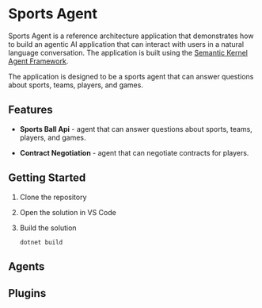 # Sports Agent

Sports Agent is a reference architecture application that demonstrates how to build an agentic AI application that can interact with users in a natural language conversation. The application is built using the [Semantic Kernel Agent Framework](https://learn.microsoft.com/en-us/semantic-kernel/frameworks/agent/?pivots=programming-language-csharp).

The application is designed to be a sports agent that can answer questions about sports, teams, players, and games.

## Features

- **Sports Ball Api** - agent that can answer questions about sports, teams, players, and games.

- **Contract Negotiation** - agent that can negotiate contracts for players.

## Getting Started

1. Clone the repository

1. Open the solution in VS Code

1. Build the solution

   `dotnet build`

## Agents

## Plugins
